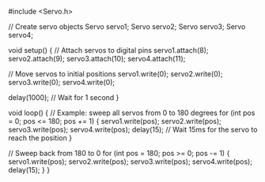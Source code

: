 #include <Servo.h>

// Create servo objects
Servo servo1;
Servo servo2;
Servo servo3;
Servo servo4;

void setup() {
  // Attach servos to digital pins
  servo1.attach(8);
  servo2.attach(9);
  servo3.attach(10);
  servo4.attach(11);
  
  // Move servos to initial positions
  servo1.write(0);
  servo2.write(0);
  servo3.write(0);
  servo4.write(0);
  
  delay(1000); // Wait for 1 second
}

void loop() {
  // Example: sweep all servos from 0 to 180 degrees
  for (int pos = 0; pos <= 180; pos += 1) {
    servo1.write(pos);
    servo2.write(pos);
    servo3.write(pos);
    servo4.write(pos);
    delay(15); // Wait 15ms for the servo to reach the position
  }
  
  // Sweep back from 180 to 0
  for (int pos = 180; pos >= 0; pos -= 1) {
    servo1.write(pos);
    servo2.write(pos);
    servo3.write(pos);
    servo4.write(pos);
    delay(15);
  }
}
